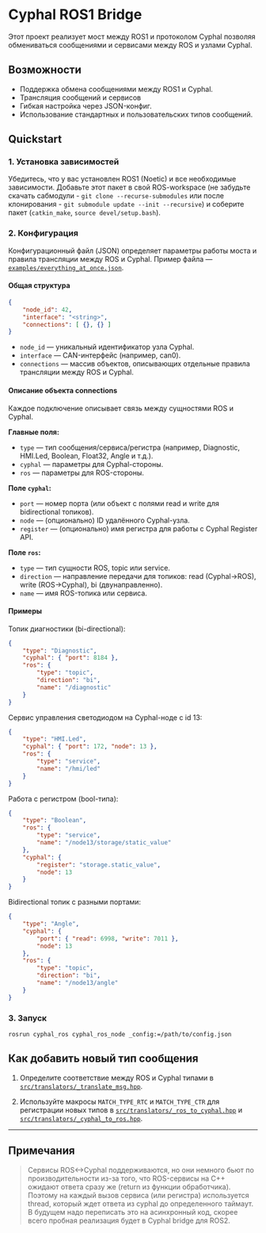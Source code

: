 # Cyphal ROS1 Bridge

Этот проект реализует мост между ROS1 и протоколом Cyphal позволяя обмениваться сообщениями и сервисами между ROS и узлами Cyphal.

## Возможности

- Поддержка обмена сообщениями между ROS1 и Cyphal.
- Трансляция сообщений и сервисов
- Гибкая настройка через JSON-конфиг.
- Использование стандартных и пользовательских типов сообщений.

## Quickstart

### 1. Установка зависимостей

Убедитесь, что у вас установлен ROS1 (Noetic) и все необходимые зависимости. Добавьте этот пакет в свой ROS-workspace (не забудьте скачать сабмодули - `git clone --recurse-submodules` или после клонирования - `git submodule update --init --recursive`) и соберите пакет (`catkin_make`, `source devel/setup.bash`).

### 2. Конфигурация

Конфигурационный файл (JSON) определяет параметры работы моста и правила трансляции между ROS и Cyphal. Пример файла — [`examples/everything_at_once.json`](examples/everything_at_once.json).

#### Общая структура

```json
{
    "node_id": 42,
    "interface": "<string>",
    "connections": [ {}, {} ]
}
```

- `node_id` — уникальный идентификатор узла Cyphal.
- `interface` — CAN-интерфейс (например, can0).
- `connections` — массив объектов, описывающих отдельные правила трансляции между ROS и Cyphal.

#### Описание объекта connections

Каждое подключение описывает связь между сущностями ROS и Cyphal.

**Главные поля:**

- `type` — тип сообщения/сервиса/регистра (например, Diagnostic, HMI.Led, Boolean, Float32, Angle и т.д.).
- `cyphal` — параметры для Cyphal-стороны.
- `ros` — параметры для ROS-стороны.

**Поле `cyphal`:**

- `port` — номер порта (или объект с полями read и write для bidirectional топиков).
- `node` — (опционально) ID удалённого Cyphal-узла.
- `register` — (опционально) имя регистра для работы с Cyphal Register API.

**Поле `ros`:**

- `type` — тип сущности ROS, topic или service.
- `direction` — направление передачи для топиков: read (Cyphal→ROS), write (ROS→Cyphal), bi (двунаправленно).
- `name` — имя ROS-топика или сервиса.

#### Примеры

Топик диагностики (bi-directional):

```json
{
    "type": "Diagnostic",
    "cyphal": { "port": 8184 },
    "ros": {
        "type": "topic",
        "direction": "bi",
        "name": "/diagnostic"
    }
}
```

Сервис управления светодиодом на Cyphal-ноде с id 13:

```json
{
    "type": "HMI.Led",
    "cyphal": { "port": 172, "node": 13 },
    "ros": {
        "type": "service",
        "name": "/hmi/led"
    }
}
```

Работа с регистром (bool-типа):

```json
{
    "type": "Boolean",
    "ros": {
        "type": "service",
        "name": "/node13/storage/static_value"
    },
    "cyphal": {
        "register": "storage.static_value",
        "node": 13
    }
}
```

Bidirectional топик с разными портами:

```json
{
    "type": "Angle",
    "cyphal": {
        "port": { "read": 6998, "write": 7011 },
        "node": 13
    },
    "ros": {
        "type": "topic",
        "direction": "bi",
        "name": "/node13/angle"
    }
}
```

### 3. Запуск

`rosrun cyphal_ros cyphal_ros_node _config:=/path/to/config.json`

## Как добавить новый тип сообщения

1. Определите соответствие между ROS и Cyphal типами в [`src/translators/_translate_msg.hpp`](src/translators/_translate_msg.hpp).

2. Используйте макросы `MATCH_TYPE_RTC` и `MATCH_TYPE_CTR` для регистрации новых типов в [`src/translators/_ros_to_cyphal.hpp`](src/translators/_ros_to_cyphal.hpp) и [`src/translators/_cyphal_to_ros.hpp`](src/translators/_cyphal_to_ros.hpp).

---

## Примечания

> Сервисы ROS<->Cyphal поддерживаются, но они немного бьют по производительности из-за того, что ROS-сервисы на C++ ожидают ответа сразу же (return из функции обработчика). Поэтому на каждый вызов сервиса (или регистра) используется thread, который ждет ответа из cyphal до определенного таймаут. В будущем надо переписать это на асинхронный код, скорее всего пробная реализация будет в Cyphal bridge для ROS2.
